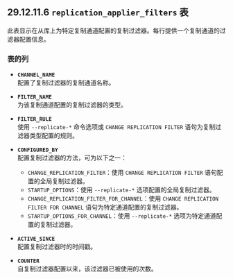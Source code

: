 ## 29.12.11.6 `replication_applier_filters` 表

此表显示在从库上为特定复制通道配置的复制过滤器。每行提供一个复制通道的过滤器配置信息。

### 表的列

- **`CHANNEL_NAME`**  
  配置了复制过滤器的复制通道名称。

- **`FILTER_NAME`**  
  为该复制通道配置的复制过滤器的类型。

- **`FILTER_RULE`**  
  使用 `--replicate-*` 命令选项或 `CHANGE REPLICATION FILTER` 语句为复制过滤器类型配置的规则。

- **`CONFIGURED_BY`**  
  配置复制过滤器的方法，可为以下之一：
  - `CHANGE_REPLICATION_FILTER`：使用 `CHANGE REPLICATION FILTER` 语句配置的全局复制过滤器。
  - `STARTUP_OPTIONS`：使用 `--replicate-*` 选项配置的全局复制过滤器。
  - `CHANGE_REPLICATION_FILTER_FOR_CHANNEL`：使用 `CHANGE REPLICATION FILTER FOR CHANNEL` 语句为特定通道配置的复制过滤器。
  - `STARTUP_OPTIONS_FOR_CHANNEL`：使用 `--replicate-*` 选项为特定通道配置的复制过滤器。

- **`ACTIVE_SINCE`**  
  配置复制过滤器时的时间戳。

- **`COUNTER`**  
  自复制过滤器配置以来，该过滤器已被使用的次数。